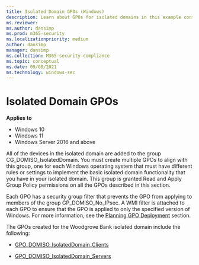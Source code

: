 ```yaml
---
title: Isolated Domain GPOs (Windows)
description: Learn about GPOs for isolated domains in this example configuration of Windows Defender Firewall with Advanced Security.
ms.reviewer: 
ms.author: dansimp
ms.prod: m365-security
ms.localizationpriority: medium
author: dansimp
manager: dansimp
ms.collection: M365-security-compliance
ms.topic: conceptual
ms.date: 09/08/2021
ms.technology: windows-sec
---
```


# Isolated Domain GPOs

**Applies to**
-   Windows 10
-   Windows 11
-   Windows Server 2016 and above

All of the devices in the isolated domain are added to the group CG\_DOMISO\_IsolatedDomain. You must create multiple GPOs to align with this group, one for each Windows operating system that must have different rules or settings to implement the basic isolated domain functionality that you have in your isolated domain. This group is granted Read and Apply Group Policy permissions on all the GPOs described in this section.

Each GPO has a security group filter that prevents the GPO from applying to members of the group GP\_DOMISO\_No\_IPsec. A WMI filter is attached to each GPO to ensure that the GPO is applied to only the specified version of Windows. For more information, see the [Planning GPO Deployment](planning-gpo-deployment.md) section.

The GPOs created for the Woodgrove Bank isolated domain include the following:

-   [GPO\_DOMISO\_IsolatedDomain\_Clients](gpo-domiso-isolateddomain-clients.md)

-   [GPO\_DOMISO\_IsolatedDomain\_Servers](gpo-domiso-isolateddomain-servers.md)
